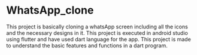 # WhatsApp_clone
This project is basically cloning a whatsApp screen including all the icons and the necessary designs in it.
This project is executed in android studio using flutter and have used dart language for the app.
This project is made to understand the basic features and functions in a dart program.
